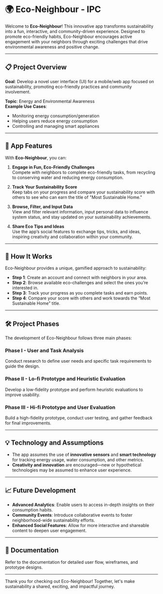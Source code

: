 # 🌍 Eco-Neighbour - IPC

Welcome to **Eco-Neighbour**! This innovative app transforms sustainability into a fun, interactive, and community-driven experience. Designed to promote eco-friendly habits, Eco-Neighbour encourages active engagement with your neighbors through exciting challenges that drive environmental awareness and positive change.

---

## 📋 Project Overview

**Goal**: Develop a novel user interface (UI) for a mobile/web app focused on sustainability, promoting eco-friendly practices and community involvement.

**Topic**: Energy and Environmental Awareness  
**Example Use Cases**:  
- Monitoring energy consumption/generation
- Helping users reduce energy consumption
- Controlling and managing smart appliances

---

## 🌟 App Features

With **Eco-Neighbour**, you can:
1. **Engage in Fun, Eco-Friendly Challenges**  
   Compete with neighbors to complete eco-friendly tasks, from recycling to conserving water and reducing energy consumption.

2. **Track Your Sustainability Score**  
   Keep tabs on your progress and compare your sustainability score with others to see who can earn the title of "Most Sustainable Home."

3. **Browse, Filter, and Input Data**  
   View and filter relevant information, input personal data to influence system status, and stay updated on your sustainability achievements.

4. **Share Eco Tips and Ideas**  
   Use the app’s social features to exchange tips, tricks, and ideas, inspiring creativity and collaboration within your community.

---

## 🌱 How It Works

Eco-Neighbour provides a unique, gamified approach to sustainability:

- **Step 1**: Create an account and connect with neighbors in your area.
- **Step 2**: Browse available eco-challenges and select the ones you’re interested in.
- **Step 3**: Track your progress as you complete tasks and earn points.
- **Step 4**: Compare your score with others and work towards the “Most Sustainable Home” title.

---

## 🛠️ Project Phases

The development of Eco-Neighbour follows three main phases:

### Phase I - User and Task Analysis  
Conduct research to define user needs and specific task requirements to guide the design.

### Phase II - Lo-fi Prototype and Heuristic Evaluation  
Develop a low-fidelity prototype and perform heuristic evaluations to improve usability.

### Phase III - Hi-fi Prototype and User Evaluation  
Build a high-fidelity prototype, conduct user testing, and gather feedback for final improvements.

---

## 💡 Technology and Assumptions

- The app assumes the use of **innovative sensors** and **smart technology** for tracking energy usage, water consumption, and other metrics.
- **Creativity and innovation** are encouraged—new or hypothetical technologies may be assumed to enhance user experience.

---

## 📈 Future Development

- **Advanced Analytics**: Enable users to access in-depth insights on their consumption habits.
- **Community Events**: Introduce collaborative events to foster neighborhood-wide sustainability efforts.
- **Enhanced Social Features**: Allow for more interactive and shareable content to deepen user engagement.

---

## 📄 Documentation

Refer to the documentation for detailed user flow, wireframes, and prototype designs.

---

Thank you for checking out Eco-Neighbour! Together, let's make sustainability a shared, exciting, and impactful journey.
